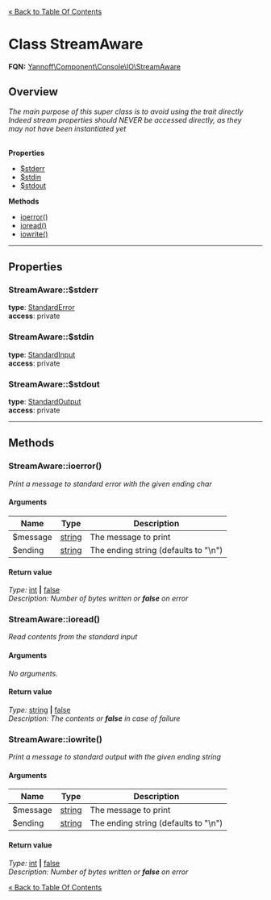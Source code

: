 [&laquo; Back to Table Of Contents](/doc/api/index.md)

# Class StreamAware

**FQN:** [Yannoff\Component\Console\IO\StreamAware][self]
<br/>



## Overview

_The main purpose of this super class is to avoid using the trait directly<br/>Indeed stream properties should NEVER be accessed directly, as they<br/>may not have been instantiated yet_
<br/><br/>

**Properties**

- [$stderr](#stderr)
- [$stdin](#stdin)
- [$stdout](#stdout)

**Methods**

- [ioerror()](#ioerror)
- [ioread()](#ioread)
- [iowrite()](#iowrite)

---

## Properties


### <a name="stderr">StreamAware::$stderr</a>



**type**: [StandardError](/doc/api/IO/Stream/StandardError.md)<br/>
**access**: private<br/>


### <a name="stdin">StreamAware::$stdin</a>



**type**: [StandardInput](/doc/api/IO/Stream/StandardInput.md)<br/>
**access**: private<br/>


### <a name="stdout">StreamAware::$stdout</a>



**type**: [StandardOutput](/doc/api/IO/Stream/StandardOutput.md)<br/>
**access**: private<br/>


---

## Methods


### <a name="ioerror">StreamAware::ioerror()</a>
_Print a message to standard error with the given ending char_

#### Arguments

Name|Type|Description
----|----|-----------
$message|[string](https://www.php.net/manual/language.types.string.php)|The message to print
$ending|[string](https://www.php.net/manual/language.types.string.php)|The ending string (defaults to "\n")

#### Return value

_Type:_ [int](https://www.php.net/manual/language.types.int.php) **&#124;** [false](https://www.php.net/manual-lookup.php?pattern=false)<br />_Description: Number of bytes written or **false** on error_


### <a name="ioread">StreamAware::ioread()</a>
_Read contents from the standard input_

#### Arguments

_No arguments._

#### Return value

_Type:_ [string](https://www.php.net/manual/language.types.string.php) **&#124;** [false](https://www.php.net/manual-lookup.php?pattern=false)<br />_Description: The contents or **false** in case of failure_


### <a name="iowrite">StreamAware::iowrite()</a>
_Print a message to standard output with the given ending string_

#### Arguments

Name|Type|Description
----|----|-----------
$message|[string](https://www.php.net/manual/language.types.string.php)|The message to print
$ending|[string](https://www.php.net/manual/language.types.string.php)|The ending string (defaults to "\n")

#### Return value

_Type:_ [int](https://www.php.net/manual/language.types.int.php) **&#124;** [false](https://www.php.net/manual-lookup.php?pattern=false)<br />_Description: Number of bytes written or **false** on error_



[self]: StreamAware.md

[&laquo; Back to Table Of Contents](/doc/api/index.md)


